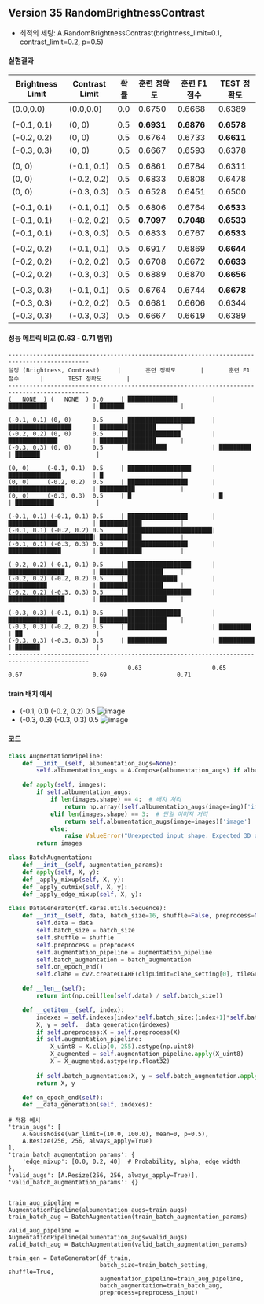 ## Version 35 RandomBrightnessContrast
- 최적의 세팅: A.RandomBrightnessContrast(brightness_limit=0.1, contrast_limit=0.2, p=0.5)

#### 실험결과
| Brightness Limit | Contrast Limit | 확률 | 훈련 정확도 | 훈련 F1 점수 | TEST 정확도 |
|------------------|----------------|------|------------|-------------|--------------|
|  (0.0,0.0)  |  (0.0,0.0)  | 0.0 | 0.6750 | 0.6668 | 0.6389 |
|||||||
| (-0.1, 0.1) | (0, 0) | 0.5 | **0.6931** | **0.6876** | **0.6578** |
| (-0.2, 0.2) | (0, 0) | 0.5 | 0.6764 | 0.6733 | **0.6611** |
| (-0.3, 0.3) | (0, 0) | 0.5 | 0.6667 | 0.6593 | 0.6378 |
|||||||
| (0, 0) | (-0.1, 0.1) | 0.5 | 0.6861 | 0.6784 | 0.6311 |
| (0, 0) | (-0.2, 0.2) | 0.5 | 0.6833 | 0.6808 | 0.6478 |
| (0, 0) | (-0.3, 0.3) | 0.5 | 0.6528 | 0.6451 | 0.6500 |
|||||||
| (-0.1, 0.1) | (-0.1, 0.1) | 0.5 | 0.6806 | 0.6764 | **0.6533** |
| (-0.1, 0.1) | (-0.2, 0.2) | 0.5 | **0.7097** | **0.7048** | **0.6533** |
| (-0.1, 0.1) | (-0.3, 0.3) | 0.5 | 0.6833 | 0.6767 | **0.6533** |
|||||||
| (-0.2, 0.2) | (-0.1, 0.1) | 0.5 | 0.6917 | 0.6869 | **0.6644** |
| (-0.2, 0.2) | (-0.2, 0.2) | 0.5 | 0.6708 | 0.6672 | **0.6633** |
| (-0.2, 0.2) | (-0.3, 0.3) | 0.5 | 0.6889 | 0.6870 | **0.6656** |
|||||||
| (-0.3, 0.3) | (-0.1, 0.1) | 0.5 | 0.6764 | 0.6744 | **0.6678** |
| (-0.3, 0.3) | (-0.2, 0.2) | 0.5 | 0.6681 | 0.6606 | 0.6344 |
| (-0.3, 0.3) | (-0.3, 0.3) | 0.5 | 0.6667 | 0.6619 | 0.6389 |



#### 성능 메트릭 비교 (0.63 - 0.71 범위)
```
---------------------------------------------------------------------------------------------
설정 (Brightness, Contrast)     |       훈련 정확도       |       훈련 F1 점수      |       TEST 정확도       |
---------------------------------------------------------------------------------------------
(   NONE  ) (   NONE  ) 0.0     | ██████████████          | ███████████             | ███████                |

(-0.1, 0.1) (0, 0)      0.5     | ███████████████████     | ██████████████████      | ████████████████       |
(-0.2, 0.2) (0, 0)      0.5     | ███████████████         | ██████████████          | ████████████████       |
(-0.3, 0.3) (0, 0)      0.5     | ███████████             | █████████               | ███████                |

(0, 0)     (-0.1, 0.1)  0.5     | ██████████████████      | ███████████████         | █                      |
(0, 0)     (-0.2, 0.2)  0.5     | █████████████████       | ████████████████        | ██████████             |
(0, 0)     (-0.3, 0.3)  0.5     | █                       | █                       | ███████████            |

(-0.1, 0.1) (-0.1, 0.1) 0.5     | █████████████████       | ██████████████          | ████████████           |
(-0.1, 0.1) (-0.2, 0.2) 0.5     | ████████████████████████| ████████████████████████| ████████████           |
(-0.1, 0.1) (-0.3, 0.3) 0.5     | █████████████████       | ███████████████         | ████████████           |

(-0.2, 0.2) (-0.1, 0.1) 0.5     | ██████████████████      | ████████████████        | ██████████████████     |
(-0.2, 0.2) (-0.2, 0.2) 0.5     | ██████████████          | ███████████             | ██████████████████     |
(-0.2, 0.2) (-0.3, 0.3) 0.5     | ██████████████████      | ████████████████        | ███████████████████    |

(-0.3, 0.3) (-0.1, 0.1) 0.5     | ███████████████         | ██████████████          | ███████████████████    |
(-0.3, 0.3) (-0.2, 0.2) 0.5     | ███████████             | █████████               | ██                     |
(-0.3, 0.3) (-0.3, 0.3) 0.5     | ███████████             | ██████████              | ███████                |
---------------------------------------------------------------------------------------------
                                  0.63                    0.65                    0.67                    0.69                    0.71
```

#### train 배치 예시
- (-0.1, 0.1) (-0.2, 0.2) 0.5
![image](https://github.com/user-attachments/assets/b4a92361-4f6d-4d72-a772-3afd53c0d8b9)
- (-0.3, 0.3) (-0.3, 0.3) 0.5
![image](https://github.com/user-attachments/assets/a36c45ab-8d3c-48b3-871e-f15b7e4bce0a)



#### 코드
```python
class AugmentationPipeline:
    def __init__(self, albumentation_augs=None):
        self.albumentation_augs = A.Compose(albumentation_augs) if albumentation_augs else None

    def apply(self, images):
        if self.albumentation_augs:
            if len(images.shape) == 4:  # 배치 처리
                return np.array([self.albumentation_augs(image=img)['image'] for img in images])
            elif len(images.shape) == 3:  # 단일 이미지 처리
                return self.albumentation_augs(image=images)['image']
            else:
                raise ValueError("Unexpected input shape. Expected 3D or 4D array.")
        return images

class BatchAugmentation:
    def __init__(self, augmentation_params):
    def apply(self, X, y):
    def _apply_mixup(self, X, y):
    def _apply_cutmix(self, X, y):
    def _apply_edge_mixup(self, X, y):

class DataGenerator(tf.keras.utils.Sequence):
    def __init__(self, data, batch_size=16, shuffle=False, preprocess=None, augmentation_pipeline=None, batch_augmentation=None):
        self.data = data
        self.batch_size = batch_size
        self.shuffle = shuffle
        self.preprocess = preprocess
        self.augmentation_pipeline = augmentation_pipeline
        self.batch_augmentation = batch_augmentation
        self.on_epoch_end()
        self.clahe = cv2.createCLAHE(clipLimit=clahe_setting[0], tileGridSize=clahe_setting[1])

    def __len__(self):
        return int(np.ceil(len(self.data) / self.batch_size))

    def __getitem__(self, index):
        indexes = self.indexes[index*self.batch_size:(index+1)*self.batch_size]
        X, y = self.__data_generation(indexes)
        if self.preprocess:X = self.preprocess(X)
        if self.augmentation_pipeline:
            X_uint8 = X.clip(0, 255).astype(np.uint8)
            X_augmented = self.augmentation_pipeline.apply(X_uint8)
            X = X_augmented.astype(np.float32)
        
        if self.batch_augmentation:X, y = self.batch_augmentation.apply(X, y)
        return X, y

    def on_epoch_end(self):
    def __data_generation(self, indexes):
```

```
# 적용 예시
'train_augs': [
    A.GaussNoise(var_limit=(10.0, 100.0), mean=0, p=0.5),
    A.Resize(256, 256, always_apply=True)
],
'train_batch_augmentation_params': {
    'edge_mixup': [0.0, 0.2, 40]  # Probability, alpha, edge width
},
'valid_augs': [A.Resize(256, 256, always_apply=True)],
'valid_batch_augmentation_params': {}


train_aug_pipeline = AugmentationPipeline(albumentation_augs=train_augs)
train_batch_aug = BatchAugmentation(train_batch_augmentation_params)

valid_aug_pipeline = AugmentationPipeline(albumentation_augs=valid_augs)
valid_batch_aug = BatchAugmentation(valid_batch_augmentation_params)

train_gen = DataGenerator(df_train,
                          batch_size=train_batch_setting, shuffle=True,
                          augmentation_pipeline=train_aug_pipeline,
                          batch_augmentation=train_batch_aug,
                          preprocess=preprocess_input)
```

